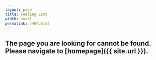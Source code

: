 ```yaml
---
layout: page
title: Feeling Lost
width: small
permalink: /404.html
---
```


## The page you are looking for cannot be found. Please navigate to [homepage]({{ site.url }}).

